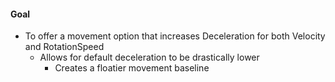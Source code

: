 #### Goal
- To offer a movement option that increases Deceleration for both Velocity and RotationSpeed
	- Allows for default deceleration to be drastically lower
		- Creates a floatier movement baseline

